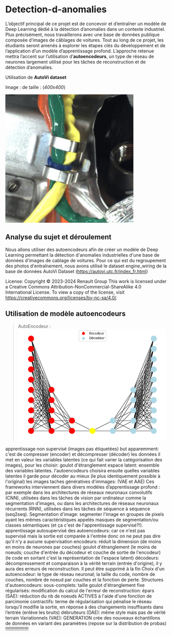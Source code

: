 # Detection-d-anomalies


L’objectif principal de ce projet est de concevoir et d’entraîner un modèle de
Deep Learning dédié à la détection d’anomalies dans un contexte industriel. Plus
précisément, nous travaillerons avec une base de données publique composée
d’images de câblages de voitures. Tout au long de ce projet, les étudiants
seront amenés à explorer les étapes clés du développement et de l’application
d’un modèle d’apprentissage profond. L’approche retenue mettra l’accent sur
l’utilisation d’**autoencodeurs**, un type de réseau de neurones largement utilisé
pour les tâches de reconstruction et de détection d’anomalies.


Utilisation de **AutoVi dataset**



Image : de taille : (*400x400*)


![image du jeu de train](0000.png)

## Analyse du sujet et déroulement
Nous allons utiliser des autoencodeurs afin de créer un modèle de Deep Learning permettant la détection d'anomalies industrielles d'une base de données d'images de cablage de voitures.
Pour ce qui est du regroupement des photos d'entraînement, nous avons utilisé le dataset engine_wiring de la base de données AutoVi Dataset (https://autovi.utc.fr/index_fr.html)

License:
Copyright © 2023-2024 Renault Group
This work is licensed under a Creative Commons Attribution-NonCommercial-ShareAlike 4.0 International License. To view a copy of the license, visit https://creativecommons.org/licenses/by-nc-sa/4.0/.

## Utilisation de modèle autoencodeurs

> AutoEncodeur :
>![image autoencodeur](Figure_1.png)
> 
apprentissage non supervisé (images pas étiquetées)
but apparemment: c'est de compresser (encoder) et décompresser (décoder) les données
il met en valeur les variables latentes (ce qui fait varier la catégorisation des images), pour les choisir: goulot d'étranglement
espace latent: ensemble des variables latentes.
l'autoencodeurs choisira ensuite quelles variables latentes il garde pour décoder au mieux (le plus identiquement possible à l'original) les images
taches génératives d'immages: (VAE et AAE)
Ces frameworks interviennent dans divers modèles d’apprentissage profond : par exemple dans les architectures de réseaux neuronaux convolutifs (CNN), utilisées dans les tâches de vision par ordinateur comme la segmentation d’images, ou dans les architectures de réseaux neuronaux récurrents (RNN), utilisées dans les tâches de séquence à séquence (seq2seq).
Segmentation d'image: segmenter l'image en groupes de pixels ayant les mêmes caractéristiques appelés masques de segmentation/ou classes sémantiques (et ça c'est de l'apprentissage supervisé?!).
apprentissage autosupervisé des autoencodeurs: car ce n'est pas supervisé mais la sortie est comparée à l'entrée donc on ne peut pas dire qu'il n'y a aucune supervisation
encodeurs: réduit la dimension (de moins en moins de neurones par couches)
goulot d'étranglement (le moins de noeuds; couche d'entrée du décodeur et couche de sortie de l'encodeur) (le code en sortant c'est la représentation de l'espace latent)
décodeurs: décompressement et comparaison à la vérité terrain (entrée d'origine), il y aura des erreurs de reconstruction. Il peut être supprimé à la fin
Choix d'un autoencodeur: le type de réseau neuronal; la taille du code, nombre de couches, nombre de noeud par couches et la fonction de perte.
Structures d'autoencodeurs: sous-complets: taille goulot d'étranglement fixe
                            régularisés: modification du calcul de l'erreur de reconstruction:  épars (SAE): réduction du nb de noeuds ACTIVES à l'aide d'une fonction de parcimonie
                                                                                                contractifs: terme de régularisation qui pénalise le réseau lorsqu’il modifie la sortie, en réponse à des changements insuffisants dans l’entrée (enlève les bruits)
                                                                                                débruiteurs (DAE): même style mais pas de vérité terrain
                            Variationnels (VAE): GENERATION crée des nouveaux échantillons de données en variant des paramètres (repose sur la distribution de probas) !!!!!!!!!!!!!!!!!!
 
